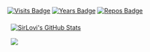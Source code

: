 [![Visits Badge](https://badges.pufler.dev/visits/SirLovi/SirLovi)](https://github.com/SirLovi)
[![Years Badge](https://badges.pufler.dev/years/SirLovi)](https://github.com/SirLovi)
[![Repos Badge](https://badges.pufler.dev/repos/SirLovi)](https://github.com/SirLovi)

<a href="https://github.com/SirLovi">
  <img align="center" style="margin:0.5rem" src="https://github-readme-stats.vercel.app/api?username=SirLovi&show_icons=true&line_height=27&count_private=true&title_color=ffffff&text_color=c9cacc&icon_color=4AB097&bg_color=1A2B34" alt="SirLovi's GitHub Stats" />
</a>

<br>

<a href="https://github.com/SirLovi">
  <img align="center" style="margin:0.5rem" src="https://github-readme-stats.vercel.app/api/top-langs/?username=SirLovi&title_color=ffffff&text_color=c9cacc&icon_color=4AB197&bg_color=1A2B34" />
</a>
